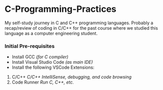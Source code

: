 # C-Programming-Practices
My self-study journey in C and C++ programming languages. Probably a recap/review of coding in C/C++ for the past course where we studied this language as a computer engineering student.

### Initial Pre-requisites
- Install GCC *(for C compiler)*
- Install Visual Studio Code *(as main IDE)*
- Install the following VSCode Extensions:
1. C/C++ *C/C++ IntelliSense, debugging, and code browsing*
2. Code Runner *Run C, C++, etc.*
